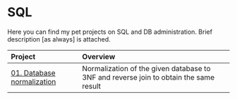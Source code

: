 # SQL
 
Here you can find my pet projects on SQL and DB administration. Brief description [as always] is attached.  
   
| Project      | Overview               |
| :-------------------- | :--------------------- |
| [01. Database normalization](https://github.com/suslovsergeu/SQL/tree/main/01.%20Database%20normalization) | Normalization of the given database to 3NF and reverse join to obtain the same result
